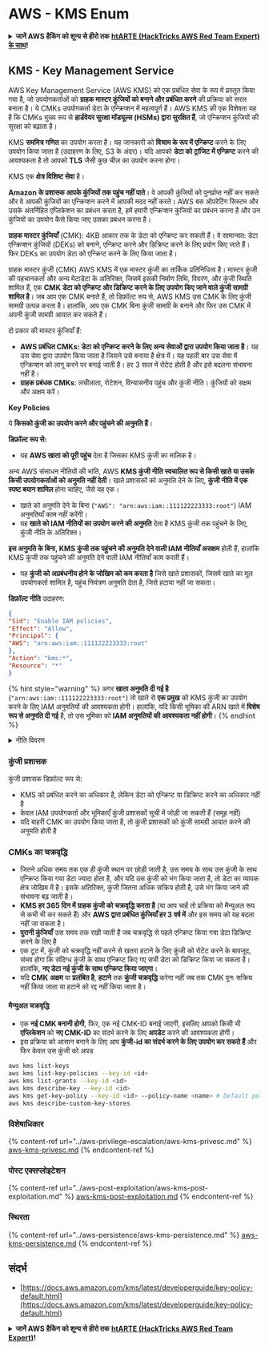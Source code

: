 # AWS - KMS Enum

<details>

<summary><strong>जानें AWS हैकिंग को शून्य से हीरो तक</strong> <a href="https://training.hacktricks.xyz/courses/arte"><strong>htARTE (HackTricks AWS Red Team Expert) के साथ</strong></a><strong>!</strong></summary>

HackTricks का समर्थन करने के अन्य तरीके:

* अगर आप चाहते हैं कि आपकी **कंपनी HackTricks में विज्ञापित हो** या **HackTricks को PDF में डाउनलोड करें** तो [**सब्सक्रिप्शन प्लान्स देखें**](https://github.com/sponsors/carlospolop)!
* [**आधिकारिक PEASS और HackTricks स्वैग**](https://peass.creator-spring.com) प्राप्त करें
* हमारे विशेष [**NFTs**](https://opensea.io/collection/the-peass-family) संग्रह, [**The PEASS Family**](https://opensea.io/collection/the-peass-family) खोजें
* **शामिल हों** 💬 [**डिस्कॉर्ड समूह**](https://discord.gg/hRep4RUj7f) या [**टेलीग्राम समूह**](https://t.me/peass) या हमें **ट्विटर** 🐦 [**@hacktricks\_live**](https://twitter.com/hacktricks\_live)\*\* पर फॉलो\*\* करें।
* **हैकिंग ट्रिक्स साझा करें, PRs सबमिट करके** [**HackTricks**](https://github.com/carlospolop/hacktricks) और [**HackTricks Cloud**](https://github.com/carlospolop/hacktricks-cloud) github repos में।

</details>

## KMS - Key Management Service

AWS Key Management Service (AWS KMS) को एक प्रबंधित सेवा के रूप में प्रस्तुत किया गया है, जो उपयोगकर्ताओं को **ग्राहक मास्टर कुंजियों को बनाने और प्रबंधित करने** की प्रक्रिया को सरल बनाता है। ये CMKs उपयोगकर्ता डेटा के एन्क्रिप्शन में महत्वपूर्ण हैं। AWS KMS की एक विशेषता यह है कि CMKs मुख्य रूप से **हार्डवेयर सुरक्षा मॉड्यूल्स (HSMs) द्वारा सुरक्षित हैं**, जो एन्क्रिप्शन कुंजियों की सुरक्षा को बढ़ाता है।

KMS **सममित्र गणित** का उपयोग करता है। यह जानकारी को **विश्राम के रूप में एन्क्रिप्ट** करने के लिए उपयोग किया जाता है (उदाहरण के लिए, S3 के अंदर)। यदि आपको **डेटा को ट्रांजिट में एन्क्रिप्ट** करने की आवश्यकता है तो आपको **TLS** जैसी कुछ चीज़ का उपयोग करना होगा।

KMS एक **क्षेत्र विशिष्ट सेवा** है।

**Amazon के प्रशासक आपके कुंजियों तक पहुंच नहीं पाते**। वे आपकी कुंजियों को पुनर्प्राप्त नहीं कर सकते और वे आपकी कुंजियों का एन्क्रिप्शन करने में आपकी मदद नहीं करते। AWS बस ऑपरेटिंग सिस्टम और उसके अंतर्निहित एप्लिकेशन का प्रबंधन करता है, हमें हमारी एन्क्रिप्शन कुंजियों का प्रबंधन करना है और उन कुंजियों का उपयोग कैसे किया जाए उसका प्रबंधन करना है।

**ग्राहक मास्टर कुंजियाँ** (CMK): 4KB आकार तक के डेटा को एन्क्रिप्ट कर सकती हैं। वे सामान्यत: डेटा एन्क्रिप्शन कुंजियों (DEKs) को बनाने, एन्क्रिप्ट करने और डिक्रिप्ट करने के लिए प्रयोग किए जाते हैं। फिर DEKs का उपयोग डेटा को एन्क्रिप्ट करने के लिए किया जाता है।

ग्राहक मास्टर कुंजी (CMK) AWS KMS में एक मास्टर कुंजी का तार्किक प्रतिनिधित्व है। मास्टर कुंजी की पहचानकर्ता और अन्य मेटाडेटा के अतिरिक्त, जिसमें इसकी निर्माण तिथि, विवरण, और कुंजी स्थिति शामिल हैं, एक **CMK डेटा को एन्क्रिप्ट और डिक्रिप्ट करने के लिए उपयोग किए जाने वाले कुंजी सामग्री शामिल है**। जब आप एक CMK बनाते हैं, तो डिफ़ॉल्ट रूप से, AWS KMS उस CMK के लिए कुंजी सामग्री उत्पन्न करता है। हालांकि, आप एक CMK बिना कुंजी सामग्री के बनाने और फिर उस CMK में अपनी कुंजी सामग्री आयात कर सकते हैं।

दो प्रकार की मास्टर कुंजियाँ हैं:

* **AWS प्रबंधित CMKs: डेटा को एन्क्रिप्ट करने के लिए अन्य सेवाओं द्वारा उपयोग किया जाता है**। यह उस सेवा द्वारा उपयोग किया जाता है जिसने उसे बनाया है क्षेत्र में। यह पहली बार उस सेवा में एन्क्रिप्शन को लागू करने पर बनाई जाती है। हर 3 साल में रोटेट होती है और इसे बदलना संभावना नहीं है।
* **ग्राहक प्रबंधक CMKs**: लचीलाता, रोटेशन, विन्यासनीय पहुंच और कुंजी नीति। कुंजियों को सक्षम और अक्षम करें।

**Key Policies**

ये **किसको कुंजी का उपयोग करने और पहुंचने की अनुमति हैं**।

**डिफ़ॉल्ट रूप से:**

* यह **AWS खाता को पूरी पहुंच** देता है जिसका KMS कुंजी का मालिक है।

अन्य AWS संसाधन नीतियों की भांति, AWS **KMS कुंजी नीति स्वचालित रूप से किसी खाते या उसके किसी उपयोगकर्ताओं को अनुमति नहीं देती**। खाते प्रशासकों को अनुमति देने के लिए, **कुंजी नीति में एक स्पष्ट बयान शामिल** होना चाहिए, जैसे यह एक।

* खाते को अनुमति देने के बिना (`"AWS": "arn:aws:iam::111122223333:root"`) IAM अनुमतियाँ काम नहीं करेंगी।
* यह **खाते को IAM नीतियों का उपयोग करने की अनुमति** देता है KMS कुंजी तक पहुंचने के लिए, कुंजी नीति के अतिरिक्त।

**इस अनुमति के बिना, KMS कुंजी तक पहुंचने की अनुमति देने वाली IAM नीतियाँ असक्षम** होती हैं, हालांकि KMS कुंजी तक पहुंचने की अनुमति देने वाली IAM नीतियाँ काम करती हैं।

* यह **कुंजी को अप्रबंधनीय होने के जोखिम को कम करता है** जिसे खाते प्रशासकों, जिसमें खाते का मूल उपयोगकर्ता शामिल है, पहुंच नियंत्रण अनुमति देता है, जिसे हटाया नहीं जा सकता।

**डिफ़ॉल्ट नीति** उदाहरण:

```json
{
"Sid": "Enable IAM policies",
"Effect": "Allow",
"Principal": {
"AWS": "arn:aws:iam::111122223333:root"
},
"Action": "kms:*",
"Resource": "*"
}
```

{% hint style="warning" %}
अगर **खाता अनुमति दी गई है** (`"arn:aws:iam::111122223333:root"`) तो खाते से **एक प्रमुख** को KMS कुंजी का उपयोग करने के लिए IAM अनुमतियों की आवश्यकता होगी। हालांकि, यदि किसी भूमिका की ARN खाते में **विशेष रूप से अनुमति दी गई** है, तो उस भूमिका को **IAM अनुमतियों की आवश्यकता नहीं होगी**।
{% endhint %}

<details>

<summary>नीति विवरण</summary>

नीति की गुणधर्म:

* JSON आधारित दस्तावेज़
* संसाधित संसाधन --> प्रभावित संसाधन ("\*" हो सकता है)
* कार्रवाई --> kms:Encrypt, kms:Decrypt, kms:CreateGrant ... (अनुमतियाँ)
* प्रभाव --> अनुमति/अस्वीकृति
* प्रमुख --> प्रभावित arn
* शर्तें (वैकल्पिक) --> अनुमतियाँ देने के लिए शर्त

अनुदान:

* अन्य AWS प्रमुख को अपनी अनुमतियों को अनुदान देने की अनुमति है। आपको AWS KMS APIs का उपयोग करके इन्हें बनाना होगा। इसमें CMK पहचानकर्ता, अनुदान प्रमुख और आवश्यक स्तर का ऑपरेशन (Decrypt, Encrypt, GenerateDataKey...) निर्दिष्ट किया जा सकता है।
* अनुदान बनाया जाने के बाद एक GrantToken और एक GratID जारी किए जाते हैं।

**पहुंच**:

* **कुंजी नीति** के माध्यम से -- यदि यह मौजूद है, तो यह **IAM नीति** पर **प्राधानता** लेता है
* **IAM नीति** के माध्यम से
* **अनुदान** के माध्यम से

</details>

### कुंजी प्रशासक

कुंजी प्रशासक डिफ़ॉल्ट रूप से:

* KMS को प्रबंधित करने का अधिकार है, लेकिन डेटा को एन्क्रिप्ट या डिक्रिप्ट करने का अधिकार नहीं है
* केवल IAM उपयोगकर्ता और भूमिकाएँ कुंजी प्रशासकों सूची में जोड़ी जा सकती हैं (समूह नहीं)
* यदि बाहरी CMK का उपयोग किया जाता है, तो कुंजी प्रशासकों को कुंजी सामग्री आयात करने की अनुमति होती है

### CMKs का चक्रवृद्धि

* जितने अधिक समय तक एक ही कुंजी स्थान पर छोड़ी जाती है, उस समय के साथ उस कुंजी के साथ एन्क्रिप्ट किया गया डेटा ज्यादा होता है, और यदि उस कुंजी को भंग किया जाता है, तो डेटा का व्यापक क्षेत्र जोखिम में है। इसके अतिरिक्त, कुंजी जितना अधिक सक्रिय होती है, उसे भंग किया जाने की संभावना बढ़ जाती है।
* **KMS हर 365 दिन में ग्राहक कुंजी को चक्रवृद्धि करता है** (या आप चाहें तो प्रक्रिया को मैन्युअल रूप से कभी भी कर सकते हैं) और **AWS द्वारा प्रबंधित कुंजियाँ हर 3 वर्ष में** और इस समय को यह बदला नहीं जा सकता है।
* **पुरानी कुंजियाँ** उस समय तक रखी जाती हैं जब चक्रवृद्धि से पहले एन्क्रिप्ट किया गया डेटा डिक्रिप्ट करने के लिए है
* एक टूट में, कुंजी को चक्रवृद्धि नहीं करने से खतरा हटाने के लिए कुंजी को रोटेट करने के बावजूद, संभव होगा कि संदिग्ध कुंजी के साथ एन्क्रिप्ट किए गए सभी डेटा को डिक्रिप्ट किया जा सकता है। हालांकि, **नए डेटा नई कुंजी के साथ एन्क्रिप्ट किया जाएगा**।
* यदि **CMK** **अक्षम** या **प्रलंबित है**, **हटाने** तक **कुंजी चक्रवृद्धि** करेगा नहीं जब तक CMK पुनः सक्रिय नहीं किया जाता या हटाने को रद्द नहीं किया जाता है।

#### मैन्युअल चक्रवृद्धि

* एक **नई CMK बनानी होगी**, फिर, एक नई CMK-ID बनाई जाएगी, इसलिए आपको किसी भी **एप्लिकेशन** को **नए CMK-ID** का संदर्भ करने के लिए **अपडेट** करने की आवश्यकता होगी।
* इस प्रक्रिया को आसान बनाने के लिए आप **कुंजी-id का संदर्भ करने के लिए उपयोग कर सकते हैं** और फिर केवल उस कुंजी को अपड

```bash
aws kms list-keys
aws kms list-key-policies --key-id <id>
aws kms list-grants --key-id <id>
aws kms describe-key --key-id <id>
aws kms get-key-policy --key-id <id> --policy-name <name> # Default policy name is "default"
aws kms describe-custom-key-stores
```

### विशेषाधिकार

{% content-ref url="../aws-privilege-escalation/aws-kms-privesc.md" %}
[aws-kms-privesc.md](../aws-privilege-escalation/aws-kms-privesc.md)
{% endcontent-ref %}

### पोस्ट एक्सप्लोइटेशन

{% content-ref url="../aws-post-exploitation/aws-kms-post-exploitation.md" %}
[aws-kms-post-exploitation.md](../aws-post-exploitation/aws-kms-post-exploitation.md)
{% endcontent-ref %}

### स्थिरता

{% content-ref url="../aws-persistence/aws-kms-persistence.md" %}
[aws-kms-persistence.md](../aws-persistence/aws-kms-persistence.md)
{% endcontent-ref %}

## संदर्भ

* [https://docs.aws.amazon.com/kms/latest/developerguide/key-policy-default.html](https://docs.aws.amazon.com/kms/latest/developerguide/key-policy-default.html)

<details>

<summary><strong>जानें AWS हैकिंग को शून्य से हीरो तक</strong> <a href="https://training.hacktricks.xyz/courses/arte"><strong>htARTE (HackTricks AWS Red Team Expert)</strong></a><strong>!</strong></summary>

HackTricks का समर्थन करने के अन्य तरीके:

* यदि आप अपनी **कंपनी का विज्ञापन HackTricks में देखना चाहते हैं** या **HackTricks को PDF में डाउनलोड करना चाहते हैं** तो [**सब्सक्रिप्शन प्लान्स**](https://github.com/sponsors/carlospolop) देखें!
* [**आधिकारिक PEASS & HackTricks स्वैग**](https://peass.creator-spring.com) प्राप्त करें
* हमारे विशेष [**NFTs**](https://opensea.io/collection/the-peass-family) कलेक्शन [**The PEASS Family**](https://opensea.io/collection/the-peass-family) खोजें
* **शामिल हों** 💬 [**डिस्कॉर्ड समूह**](https://discord.gg/hRep4RUj7f) या [**टेलीग्राम समूह**](https://t.me/peass) या हमें **ट्विटर** 🐦 [**@hacktricks\_live**](https://twitter.com/hacktricks\_live) पर **फॉलो** करें।
* **हैकिंग ट्रिक्स साझा करें** हैकट्रिक्स और हैकट्रिक्स क्लाउड github रेपो में PR जमा करके।

</details>
